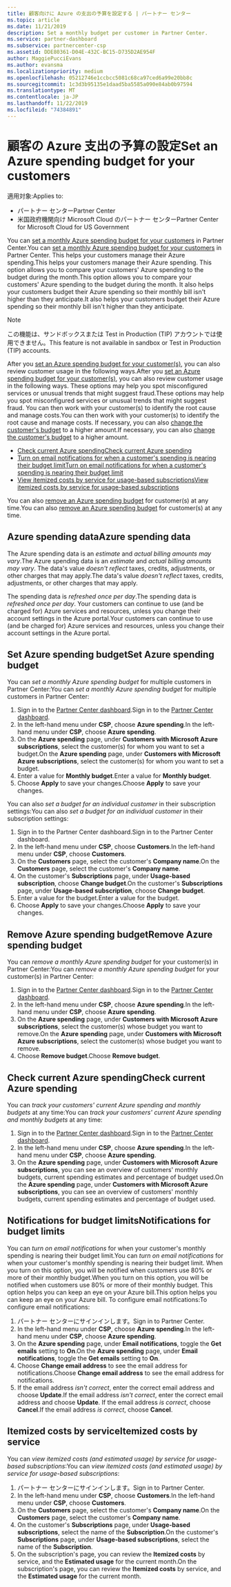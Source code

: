 ```yaml
---
title: 顧客向けに Azure の支出の予算を設定する | パートナー センター
ms.topic: article
ms.date: 11/21/2019
description: Set a monthly budget per customer in Partner Center.
ms.service: partner-dashboard
ms.subservice: partnercenter-csp
ms.assetid: DDE80361-D04E-432C-BC15-D735D2AE954F
author: MaggiePucciEvans
ms.author: evansma
ms.localizationpriority: medium
ms.openlocfilehash: 05212746e1ccbcc5081c68ca97ced6a99e20bb8c
ms.sourcegitcommit: 1c3d3b95135e1daad5ba5585a090e84ab0b97594
ms.translationtype: MT
ms.contentlocale: ja-JP
ms.lasthandoff: 11/22/2019
ms.locfileid: "74384891"
---
```

# <a name="set-an-azure-spending-budget-for-your-customers"></a><span data-ttu-id="5a7d7-103">顧客の Azure 支出の予算の設定</span><span class="sxs-lookup"><span data-stu-id="5a7d7-103">Set an Azure spending budget for your customers</span></span>

<span data-ttu-id="5a7d7-104">適用対象:</span><span class="sxs-lookup"><span data-stu-id="5a7d7-104">Applies to:</span></span>

- <span data-ttu-id="5a7d7-105">パートナー センター</span><span class="sxs-lookup"><span data-stu-id="5a7d7-105">Partner Center</span></span>
- <span data-ttu-id="5a7d7-106">米国政府機関向け Microsoft Cloud のパートナー センター</span><span class="sxs-lookup"><span data-stu-id="5a7d7-106">Partner Center for Microsoft Cloud for US Government</span></span>

<span data-ttu-id="5a7d7-107">You can [set a monthly Azure spending budget for your customers](#set-azure-spending-budget) in Partner Center.</span><span class="sxs-lookup"><span data-stu-id="5a7d7-107">You can [set a monthly Azure spending budget for your customers](#set-azure-spending-budget) in Partner Center.</span></span> <span data-ttu-id="5a7d7-108">This helps your customers manage their Azure spending.</span><span class="sxs-lookup"><span data-stu-id="5a7d7-108">This helps your customers manage their Azure spending.</span></span> <span data-ttu-id="5a7d7-109">This option allows you to compare your customers' Azure spending to the budget during the month.</span><span class="sxs-lookup"><span data-stu-id="5a7d7-109">This option allows you to compare your customers' Azure spending to the budget during the month.</span></span> <span data-ttu-id="5a7d7-110">It also helps your customers budget their Azure spending so their monthly bill isn't higher than they anticipate.</span><span class="sxs-lookup"><span data-stu-id="5a7d7-110">It also helps your customers budget their Azure spending so their monthly bill isn't higher than they anticipate.</span></span>


> [!NOTE]  
> <span data-ttu-id="5a7d7-111">この機能は、サンドボックスまたは Test in Production (TIP) アカウントでは使用できません。</span><span class="sxs-lookup"><span data-stu-id="5a7d7-111">This feature is not available in sandbox or Test in Production (TIP) accounts.</span></span>

<span data-ttu-id="5a7d7-112">After you [set an Azure spending budget for your customer(s)](#set-azure-spending-budget), you can also review customer usage in the following ways.</span><span class="sxs-lookup"><span data-stu-id="5a7d7-112">After you [set an Azure spending budget for your customer(s)](#set-azure-spending-budget), you can also review customer usage in the following ways.</span></span> <span data-ttu-id="5a7d7-113">These options may help you spot misconfigured services or unusual trends that might suggest fraud.</span><span class="sxs-lookup"><span data-stu-id="5a7d7-113">These options may help you spot misconfigured services or unusual trends that might suggest fraud.</span></span> <span data-ttu-id="5a7d7-114">You can then work with your customer(s) to identify the root cause and manage costs.</span><span class="sxs-lookup"><span data-stu-id="5a7d7-114">You can then work with your customer(s) to identify the root cause and manage costs.</span></span> <span data-ttu-id="5a7d7-115">If necessary, you can also [change the customer's budget](#set-azure-spending-budget) to a higher amount.</span><span class="sxs-lookup"><span data-stu-id="5a7d7-115">If necessary, you can also [change the customer's budget](#set-azure-spending-budget) to a higher amount.</span></span>

- [<span data-ttu-id="5a7d7-116">Check current Azure spending</span><span class="sxs-lookup"><span data-stu-id="5a7d7-116">Check current Azure spending</span></span>](#check-current-azure-spending)
- [<span data-ttu-id="5a7d7-117">Turn on email notifications for when a customer's spending is nearing their budget limit</span><span class="sxs-lookup"><span data-stu-id="5a7d7-117">Turn on email notifications for when a customer's spending is nearing their budget limit</span></span>](#notifications-for-budget-limits)
- [<span data-ttu-id="5a7d7-118">View itemized costs by service for usage-based subscriptions</span><span class="sxs-lookup"><span data-stu-id="5a7d7-118">View itemized costs by service for usage-based subscriptions</span></span>](#itemized-costs-by-service)

<span data-ttu-id="5a7d7-119">You can also [remove an Azure spending budget](#remove-azure-spending-budget) for customer(s) at any time.</span><span class="sxs-lookup"><span data-stu-id="5a7d7-119">You can also [remove an Azure spending budget](#remove-azure-spending-budget) for customer(s) at any time.</span></span>

## <a name="azure-spending-data"></a><span data-ttu-id="5a7d7-120">Azure spending data</span><span class="sxs-lookup"><span data-stu-id="5a7d7-120">Azure spending data</span></span>

<span data-ttu-id="5a7d7-121">The Azure spending data is an *estimate* and *actual billing amounts may vary*.</span><span class="sxs-lookup"><span data-stu-id="5a7d7-121">The Azure spending data is an *estimate* and *actual billing amounts may vary*.</span></span> <span data-ttu-id="5a7d7-122">The data's value *doesn't reflect* taxes, credits, adjustments, or other charges that may apply.</span><span class="sxs-lookup"><span data-stu-id="5a7d7-122">The data's value *doesn't reflect* taxes, credits, adjustments, or other charges that may apply.</span></span>

<span data-ttu-id="5a7d7-123">The spending data is *refreshed once per day*.</span><span class="sxs-lookup"><span data-stu-id="5a7d7-123">The spending data is *refreshed once per day*.</span></span> <span data-ttu-id="5a7d7-124">Your customers can continue to use (and be charged for) Azure services and resources, unless you change their account settings in the Azure portal.</span><span class="sxs-lookup"><span data-stu-id="5a7d7-124">Your customers can continue to use (and be charged for) Azure services and resources, unless you change their account settings in the Azure portal.</span></span>

## <a name="set-azure-spending-budget"></a><span data-ttu-id="5a7d7-125">Set Azure spending budget</span><span class="sxs-lookup"><span data-stu-id="5a7d7-125">Set Azure spending budget</span></span>

<span data-ttu-id="5a7d7-126">You can *set a monthly Azure spending budget* for multiple customers in Partner Center:</span><span class="sxs-lookup"><span data-stu-id="5a7d7-126">You can *set a monthly Azure spending budget* for multiple customers in Partner Center:</span></span>

1. <span data-ttu-id="5a7d7-127">Sign in to the [Partner Center dashboard](https://partner.microsoft.com/dashboard/).</span><span class="sxs-lookup"><span data-stu-id="5a7d7-127">Sign in to the [Partner Center dashboard](https://partner.microsoft.com/dashboard/).</span></span>
2. <span data-ttu-id="5a7d7-128">In the left-hand menu under **CSP**, choose **Azure spending**.</span><span class="sxs-lookup"><span data-stu-id="5a7d7-128">In the left-hand menu under **CSP**, choose **Azure spending**.</span></span>
3. <span data-ttu-id="5a7d7-129">On the **Azure spending** page, under **Customers with Microsoft Azure subscriptions**, select the customer(s) for whom you want to set a budget.</span><span class="sxs-lookup"><span data-stu-id="5a7d7-129">On the **Azure spending** page, under **Customers with Microsoft Azure subscriptions**, select the customer(s) for whom you want to set a budget.</span></span>
4. <span data-ttu-id="5a7d7-130">Enter a value for **Monthly budget**.</span><span class="sxs-lookup"><span data-stu-id="5a7d7-130">Enter a value for **Monthly budget**.</span></span>
5. <span data-ttu-id="5a7d7-131">Choose **Apply** to save your changes.</span><span class="sxs-lookup"><span data-stu-id="5a7d7-131">Choose **Apply** to save your changes.</span></span>

<span data-ttu-id="5a7d7-132">You can also *set a budget for an individual customer* in their subscription settings:</span><span class="sxs-lookup"><span data-stu-id="5a7d7-132">You can also *set a budget for an individual customer* in their subscription settings:</span></span>

1. <span data-ttu-id="5a7d7-133">Sign in to the Partner Center dashboard.</span><span class="sxs-lookup"><span data-stu-id="5a7d7-133">Sign in to the Partner Center dashboard.</span></span>
2. <span data-ttu-id="5a7d7-134">In the left-hand menu under **CSP**, choose **Customers**.</span><span class="sxs-lookup"><span data-stu-id="5a7d7-134">In the left-hand menu under **CSP**, choose **Customers**.</span></span>
3. <span data-ttu-id="5a7d7-135">On the **Customers** page, select the customer's **Company name**.</span><span class="sxs-lookup"><span data-stu-id="5a7d7-135">On the **Customers** page, select the customer's **Company name**.</span></span>
4. <span data-ttu-id="5a7d7-136">On the customer's **Subscriptions** page, under **Usage-based subscription**, choose **Change budget**.</span><span class="sxs-lookup"><span data-stu-id="5a7d7-136">On the customer's **Subscriptions** page, under **Usage-based subscription**, choose **Change budget**.</span></span>
5. <span data-ttu-id="5a7d7-137">Enter a value for the budget.</span><span class="sxs-lookup"><span data-stu-id="5a7d7-137">Enter a value for the budget.</span></span>
6. <span data-ttu-id="5a7d7-138">Choose **Apply** to save your changes.</span><span class="sxs-lookup"><span data-stu-id="5a7d7-138">Choose **Apply** to save your changes.</span></span>

## <a name="remove-azure-spending-budget"></a><span data-ttu-id="5a7d7-139">Remove Azure spending budget</span><span class="sxs-lookup"><span data-stu-id="5a7d7-139">Remove Azure spending budget</span></span>

<span data-ttu-id="5a7d7-140">You can *remove a monthly Azure spending budget* for your customer(s) in Partner Center:</span><span class="sxs-lookup"><span data-stu-id="5a7d7-140">You can *remove a monthly Azure spending budget* for your customer(s) in Partner Center:</span></span>

1. <span data-ttu-id="5a7d7-141">Sign in to the [Partner Center dashboard](https://partner.microsoft.com/dashboard/).</span><span class="sxs-lookup"><span data-stu-id="5a7d7-141">Sign in to the [Partner Center dashboard](https://partner.microsoft.com/dashboard/).</span></span>
2. <span data-ttu-id="5a7d7-142">In the left-hand menu under **CSP**, choose **Azure spending**.</span><span class="sxs-lookup"><span data-stu-id="5a7d7-142">In the left-hand menu under **CSP**, choose **Azure spending**.</span></span>
3. <span data-ttu-id="5a7d7-143">On the **Azure spending** page, under **Customers with Microsoft Azure subscriptions**, select the customer(s) whose budget you want to remove.</span><span class="sxs-lookup"><span data-stu-id="5a7d7-143">On the **Azure spending** page, under **Customers with Microsoft Azure subscriptions**, select the customer(s) whose budget you want to remove.</span></span>
4. <span data-ttu-id="5a7d7-144">Choose **Remove budget**.</span><span class="sxs-lookup"><span data-stu-id="5a7d7-144">Choose **Remove budget**.</span></span>

## <a name="check-current-azure-spending"></a><span data-ttu-id="5a7d7-145">Check current Azure spending</span><span class="sxs-lookup"><span data-stu-id="5a7d7-145">Check current Azure spending</span></span>

<span data-ttu-id="5a7d7-146">You can *track your customers' current Azure spending and monthly budgets* at any time:</span><span class="sxs-lookup"><span data-stu-id="5a7d7-146">You can *track your customers' current Azure spending and monthly budgets* at any time:</span></span>

1. <span data-ttu-id="5a7d7-147">Sign in to the [Partner Center dashboard](https://partner.microsoft.com/dashboard/).</span><span class="sxs-lookup"><span data-stu-id="5a7d7-147">Sign in to the [Partner Center dashboard](https://partner.microsoft.com/dashboard/).</span></span>
2. <span data-ttu-id="5a7d7-148">In the left-hand menu under **CSP**, choose **Azure spending**.</span><span class="sxs-lookup"><span data-stu-id="5a7d7-148">In the left-hand menu under **CSP**, choose **Azure spending**.</span></span>
3. <span data-ttu-id="5a7d7-149">On the **Azure spending** page, under **Customers with Microsoft Azure subscriptions**, you can see an overview of customers' monthly budgets, current spending estimates and percentage of budget used.</span><span class="sxs-lookup"><span data-stu-id="5a7d7-149">On the **Azure spending** page, under **Customers with Microsoft Azure subscriptions**, you can see an overview of customers' monthly budgets, current spending estimates and percentage of budget used.</span></span>

## <a name="notifications-for-budget-limits"></a><span data-ttu-id="5a7d7-150">Notifications for budget limits</span><span class="sxs-lookup"><span data-stu-id="5a7d7-150">Notifications for budget limits</span></span>

<span data-ttu-id="5a7d7-151">You can *turn on email notifications* for when your customer's monthly spending is nearing their budget limit.</span><span class="sxs-lookup"><span data-stu-id="5a7d7-151">You can *turn on email notifications* for when your customer's monthly spending is nearing their budget limit.</span></span> <span data-ttu-id="5a7d7-152">When you turn on this option, you will be notified when customers use 80% or more of their monthly budget.</span><span class="sxs-lookup"><span data-stu-id="5a7d7-152">When you turn on this option, you will be notified when customers use 80% or more of their monthly budget.</span></span> <span data-ttu-id="5a7d7-153">This option helps you can keep an eye on your Azure bill.</span><span class="sxs-lookup"><span data-stu-id="5a7d7-153">This option helps you can keep an eye on your Azure bill.</span></span> <span data-ttu-id="5a7d7-154">To configure email notifications:</span><span class="sxs-lookup"><span data-stu-id="5a7d7-154">To configure email notifications:</span></span>

1. <span data-ttu-id="5a7d7-155">パートナー センターにサインインします。</span><span class="sxs-lookup"><span data-stu-id="5a7d7-155">Sign in to Partner Center.</span></span>
2. <span data-ttu-id="5a7d7-156">In the left-hand menu under **CSP**, choose **Azure spending**.</span><span class="sxs-lookup"><span data-stu-id="5a7d7-156">In the left-hand menu under **CSP**, choose **Azure spending**.</span></span>
3. <span data-ttu-id="5a7d7-157">On the **Azure spending** page, under **Email notifications**, toggle the **Get emails** setting to **On**.</span><span class="sxs-lookup"><span data-stu-id="5a7d7-157">On the **Azure spending** page, under **Email notifications**, toggle the **Get emails** setting to **On**.</span></span>
4. <span data-ttu-id="5a7d7-158">Choose **Change email address** to see the email address for notifications.</span><span class="sxs-lookup"><span data-stu-id="5a7d7-158">Choose **Change email address** to see the email address for notifications.</span></span>
5. <span data-ttu-id="5a7d7-159">If the email address *isn't correct*, enter the correct email address and choose **Update**.</span><span class="sxs-lookup"><span data-stu-id="5a7d7-159">If the email address *isn't correct*, enter the correct email address and choose **Update**.</span></span> <span data-ttu-id="5a7d7-160">If the email address *is correct*, choose **Cancel**.</span><span class="sxs-lookup"><span data-stu-id="5a7d7-160">If the email address *is correct*, choose **Cancel**.</span></span>

## <a name="itemized-costs-by-service"></a><span data-ttu-id="5a7d7-161">Itemized costs by service</span><span class="sxs-lookup"><span data-stu-id="5a7d7-161">Itemized costs by service</span></span>

<span data-ttu-id="5a7d7-162">You can *view itemized costs (and estimated usage) by service for usage-based subscriptions*:</span><span class="sxs-lookup"><span data-stu-id="5a7d7-162">You can *view itemized costs (and estimated usage) by service for usage-based subscriptions*:</span></span>

1. <span data-ttu-id="5a7d7-163">パートナー センターにサインインします。</span><span class="sxs-lookup"><span data-stu-id="5a7d7-163">Sign in to Partner Center.</span></span>
2. <span data-ttu-id="5a7d7-164">In the left-hand menu under **CSP**, choose **Customers**.</span><span class="sxs-lookup"><span data-stu-id="5a7d7-164">In the left-hand menu under **CSP**, choose **Customers**.</span></span>
3. <span data-ttu-id="5a7d7-165">On the **Customers** page, select the customer's **Company name**.</span><span class="sxs-lookup"><span data-stu-id="5a7d7-165">On the **Customers** page, select the customer's **Company name**.</span></span>
4. <span data-ttu-id="5a7d7-166">On the customer's **Subscriptions** page, under **Usage-based subscriptions**, select the name of the **Subscription**.</span><span class="sxs-lookup"><span data-stu-id="5a7d7-166">On the customer's **Subscriptions** page, under **Usage-based subscriptions**, select the name of the **Subscription**.</span></span>
5. <span data-ttu-id="5a7d7-167">On the subscription's page, you can review the **Itemized costs** by service, and the **Estimated usage** for the current month.</span><span class="sxs-lookup"><span data-stu-id="5a7d7-167">On the subscription's page, you can review the **Itemized costs** by service, and the **Estimated usage** for the current month.</span></span>

